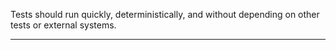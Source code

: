 Tests should run quickly, deterministically, and without depending on other tests or external systems.

---
